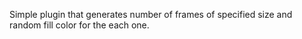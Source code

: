 Simple plugin that generates number of frames of specified size and random fill color for the each one.